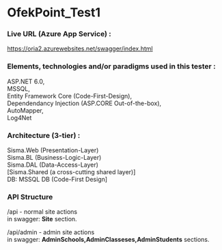 # OfekPoint_Test1

### **Live URL (Azure App Service) :**  
https://oria2.azurewebsites.net/swagger/index.html
  
  

### **Elements, technologies and/or paradigms used in this tester :**  
ASP.NET 6.0,  
 MSSQL,   
Entity Framework Core (Code-First-Design),    
Dependendancy Injection (ASP.CORE Out-of-the-box),   
AutoMapper,   
Log4Net  

  
  
  
### **Architecture (3-tier) :**  
Sisma.Web (Presentation-Layer)  
Sisma.BL  (Business-Logic-Layer)  
Sisma.DAL  (Data-Access-Layer)  
[Sisma.Shared  (a cross-cutting shared layer)]   
DB:  MSSQL DB  (Code-First Design]  



### **API Structure**  

/api  -  normal site actions  
in swagger: **Site** section.

/api/admin  -  admin site actions  
in swagger: **AdminSchools,AdminClasseses,AdminStudents** sections.
  